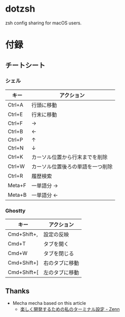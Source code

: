 # dotzsh

zsh config sharing for macOS users.

# 付録

## チートシート

### シェル

| キー   | アクション                       |
| ------ | -------------------------------- |
| Ctrl+A | 行頭に移動                       |
| Ctrl+E | 行末に移動                       |
| Ctrl+F | →                                |
| Ctrl+B | ←                                |
| Ctrl+P | ↑                                |
| Ctrl+N | ↓                                |
| Ctrl+K | カーソル位置から行末までを削除   |
| Ctrl+W | カーソル位置後ろの単語を一つ削除 |
| Ctrl+R | 履歴検索                         |
| Meta+F | 一単語分 →                       |
| Meta+B | 一単語分 ←                       |

### Ghostty

| キー        | アクション     |
| ----------- | -------------- |
| Cmd+Shift+, | 設定の反映     |
| Cmd+T       | タブを開く     |
| Cmd+W       | タブを閉じる   |
| Cmd+Shift+] | 右のタブに移動 |
| Cmd+Shift+[ | 左のタブに移動 |

## Thanks

- Mecha mecha based on this article
  - [楽しく開発するための私のターミナル設定 - Zenn](https://zenn.dev/chot/articles/1d10f3a40332ab#zsh%E3%83%97%E3%83%A9%E3%82%B0%E3%82%A4%E3%83%B3)
